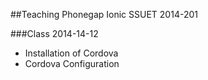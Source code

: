 ##Teaching Phonegap Ionic SSUET 2014-201

###Class 2014-14-12

* Installation of Cordova
* Cordova Configuration 
    

